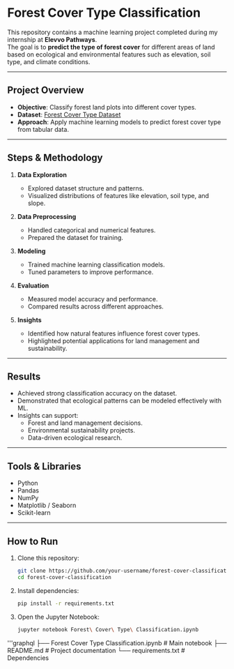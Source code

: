 # Forest Cover Type Classification

This repository contains a machine learning project completed during my internship at **Elevvo Pathways**.  
The goal is to **predict the type of forest cover** for different areas of land based on ecological and environmental features such as elevation, soil type, and climate conditions.  

---

## Project Overview
- **Objective**: Classify forest land plots into different cover types.  
- **Dataset**: [Forest Cover Type Dataset](https://www.kaggle.com/competitions/forest-cover-type-prediction)  
- **Approach**: Apply machine learning models to predict forest cover type from tabular data.  

---

## Steps & Methodology
1. **Data Exploration**  
   - Explored dataset structure and patterns.  
   - Visualized distributions of features like elevation, soil type, and slope.  

2. **Data Preprocessing**  
   - Handled categorical and numerical features.  
   - Prepared the dataset for training.  

3. **Modeling**  
   - Trained machine learning classification models.  
   - Tuned parameters to improve performance.  

4. **Evaluation**  
   - Measured model accuracy and performance.  
   - Compared results across different approaches.  

5. **Insights**  
   - Identified how natural features influence forest cover types.  
   - Highlighted potential applications for land management and sustainability.  

---

## Results
- Achieved strong classification accuracy on the dataset.  
- Demonstrated that ecological patterns can be modeled effectively with ML.  
- Insights can support:  
  - Forest and land management decisions.  
  - Environmental sustainability projects.  
  - Data-driven ecological research.  

---

## Tools & Libraries
- Python  
- Pandas  
- NumPy  
- Matplotlib / Seaborn  
- Scikit-learn  

---

## How to Run
1. Clone this repository:
   ```bash
   git clone https://github.com/your-username/forest-cover-classification.git
   cd forest-cover-classification

2. Install dependencies:
   ```bash
   pip install -r requirements.txt

3. Open the Jupyter Notebook:
   ```bash
   jupyter notebook Forest\ Cover\ Type\ Classification.ipynb

'''graphql
  ├── Forest Cover Type Classification.ipynb   # Main notebook
  ├── README.md                                # Project documentation
  └── requirements.txt                         # Dependencies
